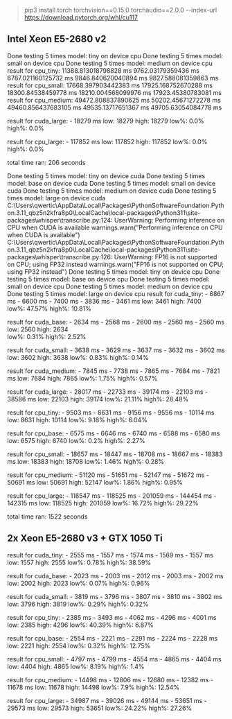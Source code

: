 > pip3 install torch torchvision==0.15.0 torchaudio==2.0.0 --index-url https://download.pytorch.org/whl/cu117


## Intel Xeon E5-2680 v2
Done testing 5 times model: tiny on device cpu
Done testing 5 times model: small on device cpu
Done testing 5 times model: medium on device cpu
result for cpu_tiny:
        11388.813018798828 ms
        9762.03179359436 ms  
        6787.021160125732 ms
        9846.840620040894 ms
        9827.588081359863 ms
result for cpu_small:
        17668.397903442383 ms
        17925.168752670288 ms
        18300.84538459778 ms
        18210.004568099976 ms
        17923.45380783081 ms
result for cpu_medium:
        49472.808837890625 ms
        50202.45671272278 ms
        49460.856437683105 ms
        49535.13717651367 ms
        49705.63054084778 ms

result for cuda_large:
        -       18279 ms
        low: 18279 high: 18279
        low%: 0.0% high%: 0.0%

result for cpu_large:
        -       117852 ms
        low: 117852 high: 117852
        low%: 0.0% high%: 0.0%

total time ran: 206 seconds

Done testing 5 times model: tiny on device cuda
Done testing 5 times model: base on device cuda
Done testing 5 times model: small on device cuda
Done testing 5 times model: medium on device cuda
Done testing 5 times model: large on device cuda
C:\Users\qwertic\AppData\Local\Packages\PythonSoftwareFoundation.Python.3.11_qbz5n2kfra8p0\LocalCache\local-packages\Python311\site-packages\whisper\transcribe.py:124: UserWarning: Performing inference on CPU when CUDA is available
  warnings.warn("Performing inference on CPU when CUDA is available")
C:\Users\qwertic\AppData\Local\Packages\PythonSoftwareFoundation.Python.3.11_qbz5n2kfra8p0\LocalCache\local-packages\Python311\site-packages\whisper\transcribe.py:126: UserWarning: FP16 
is not supported on CPU; using FP32 instead
  warnings.warn("FP16 is not supported on CPU; using FP32 instead")
Done testing 5 times model: tiny on device cpu
Done testing 5 times model: base on device cpu
Done testing 5 times model: small on device cpu
Done testing 5 times model: medium on device cpu
Done testing 5 times model: large on device cpu
result for cuda_tiny:
        -       6867 ms
        -       6600 ms
        -       7400 ms
        -       3836 ms
        -       3461 ms
        low: 3461 high: 7400      
        low%: 47.57% high%: 10.81%

result for cuda_base:
        -       2634 ms
        -       2568 ms
        -       2600 ms
        -       2560 ms
        -       2560 ms
        low: 2560 high: 2634      
        low%: 0.31% high%: 2.52%  

result for cuda_small:
        -       3638 ms
        -       3629 ms
        -       3637 ms
        -       3632 ms
        -       3602 ms
        low: 3602 high: 3638
        low%: 0.83% high%: 0.14%

result for cuda_medium:
        -       7845 ms
        -       7738 ms
        -       7865 ms
        -       7684 ms
        -       7821 ms
        low: 7684 high: 7865
        low%: 1.75% high%: 0.57%

result for cuda_large:
        -       28017 ms
        -       22733 ms
        -       39174 ms
        -       22103 ms
        -       38586 ms
        low: 22103 high: 39174
        low%: 21.11% high%: 28.48%

result for cpu_tiny:
        -       9503 ms
        -       8631 ms
        -       9156 ms
        -       9556 ms
        -       10114 ms
        low: 8631 high: 10114
        low%: 9.18% high%: 6.04%

result for cpu_base:
        -       6575 ms
        -       6646 ms
        -       6740 ms
        -       6588 ms
        -       6580 ms
        low: 6575 high: 6740
        low%: 0.2% high%: 2.27%

result for cpu_small:
        -       18657 ms
        -       18447 ms
        -       18708 ms
        -       18667 ms
        -       18383 ms
        low: 18383 high: 18708
        low%: 1.46% high%: 0.28%

result for cpu_medium:
        -       51120 ms
        -       51651 ms
        -       52147 ms
        -       51672 ms
        -       50691 ms
        low: 50691 high: 52147
        low%: 1.86% high%: 0.95%

result for cpu_large:
        -       118547 ms
        -       118525 ms
        -       201059 ms
        -       144454 ms
        -       142315 ms
        low: 118525 high: 201059
        low%: 16.72% high%: 29.22%

total time ran: 1522 seconds

## 2x Xeon E5-2680 v3 + GTX 1050 Ti
result for cuda_tiny:
        -       2555 ms
        -       1557 ms
        -       1574 ms
        -       1569 ms
        -       1557 ms
        low: 1557 high: 2555
        low%: 0.78% high%: 38.59%

result for cuda_base:
        -       2023 ms
        -       2003 ms
        -       2012 ms
        -       2003 ms
        -       2002 ms
        low: 2002 high: 2023
        low%: 0.07% high%: 0.96%

result for cuda_small:
        -       3819 ms
        -       3796 ms
        -       3807 ms
        -       3810 ms
        -       3802 ms
        low: 3796 high: 3819
        low%: 0.29% high%: 0.32%

result for cpu_tiny:
        -       2385 ms
        -       3493 ms
        -       4062 ms
        -       4296 ms
        -       4001 ms
        low: 2385 high: 4296
        low%: 40.39% high%: 6.87%

result for cpu_base:
        -       2554 ms
        -       2221 ms
        -       2291 ms
        -       2224 ms
        -       2228 ms
        low: 2221 high: 2554
        low%: 0.32% high%: 12.75%

result for cpu_small:
        -       4797 ms
        -       4799 ms
        -       4554 ms
        -       4865 ms
        -       4404 ms
        low: 4404 high: 4865
        low%: 8.19% high%: 1.4%

result for cpu_medium:
        -       14498 ms
        -       12806 ms
        -       12680 ms
        -       12382 ms
        -       11678 ms
        low: 11678 high: 14498
        low%: 7.9% high%: 12.54%

result for cpu_large:
        -       34987 ms
        -       39026 ms
        -       49144 ms
        -       53651 ms
        -       29573 ms
        low: 29573 high: 53651
        low%: 24.22% high%: 27.26%